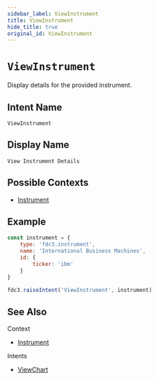 ```yaml
---
sidebar_label: ViewInstrument
title: ViewInstrument
hide_title: true
original_id: ViewInstrument
---
```

# `ViewInstrument`

Display details for the provided instrument.

## Intent Name

`ViewInstrument`

## Display Name

`View Instrument Details`

## Possible Contexts

* [Instrument](../../context/ref/Instrument)


## Example

```js
const instrument = {
    type: 'fdc3.instrument',
    name: 'International Business Machines',
    id: {
        ticker: 'ibm'
    }
}

fdc3.raiseIntent('ViewInstrument', instrument)
```

## See Also

Context
- [Instrument](../../context/ref/Instrument)


Intents
- [ViewChart](ViewChart)